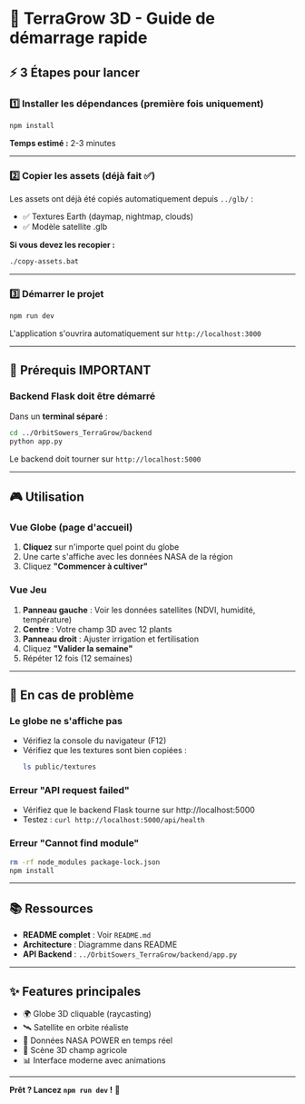 # 🚀 TerraGrow 3D - Guide de démarrage rapide

## ⚡ 3 Étapes pour lancer

### 1️⃣ Installer les dépendances (première fois uniquement)

```bash
npm install
```

**Temps estimé :** 2-3 minutes

---

### 2️⃣ Copier les assets (déjà fait ✅)

Les assets ont déjà été copiés automatiquement depuis `../glb/` :
- ✅ Textures Earth (daymap, nightmap, clouds)
- ✅ Modèle satellite .glb

**Si vous devez les recopier :**
```bash
./copy-assets.bat
```

---

### 3️⃣ Démarrer le projet

```bash
npm run dev
```

L'application s'ouvrira automatiquement sur `http://localhost:3000`

---

## 🔧 Prérequis IMPORTANT

### Backend Flask doit être démarré

Dans un **terminal séparé** :

```bash
cd ../OrbitSowers_TerraGrow/backend
python app.py
```

Le backend doit tourner sur `http://localhost:5000`

---

## 🎮 Utilisation

### Vue Globe (page d'accueil)
1. **Cliquez** sur n'importe quel point du globe
2. Une carte s'affiche avec les données NASA de la région
3. Cliquez **"Commencer à cultiver"**

### Vue Jeu
1. **Panneau gauche** : Voir les données satellites (NDVI, humidité, température)
2. **Centre** : Votre champ 3D avec 12 plants
3. **Panneau droit** : Ajuster irrigation et fertilisation
4. Cliquez **"Valider la semaine"**
5. Répéter 12 fois (12 semaines)

---

## 🐛 En cas de problème

### Le globe ne s'affiche pas
- Vérifiez la console du navigateur (F12)
- Vérifiez que les textures sont bien copiées :
  ```bash
  ls public/textures
  ```

### Erreur "API request failed"
- Vérifiez que le backend Flask tourne sur http://localhost:5000
- Testez : `curl http://localhost:5000/api/health`

### Erreur "Cannot find module"
```bash
rm -rf node_modules package-lock.json
npm install
```

---

## 📚 Ressources

- **README complet** : Voir `README.md`
- **Architecture** : Diagramme dans README
- **API Backend** : `../OrbitSowers_TerraGrow/backend/app.py`

---

## ✨ Features principales

- 🌍 Globe 3D cliquable (raycasting)
- 🛰️ Satellite en orbite réaliste
- 📡 Données NASA POWER en temps réel
- 🌾 Scène 3D champ agricole
- 📊 Interface moderne avec animations

---

**Prêt ? Lancez `npm run dev` !** 🚀
